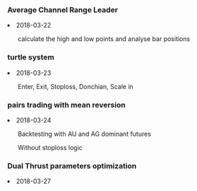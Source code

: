 <h3>Average Channel Range Leader</h3>
<li>2018-03-22</li>
<ul>calculate the high and low points and analyse bar positions </ul>
<h3>turtle system </h3>
<li>2018-03-23</li>
<ul>Enter, Exit, Stoploss, Donchian, Scale in</ul>

<h3>pairs trading with mean reversion</h3>
<li>2018-03-24</li>
<ul>Backtesting with AU and AG dominant futures </ul>
<ul>Without stoploss logic</ul>

<h3>Dual Thrust parameters optimization</h3>
<li>2018-03-27</li>
